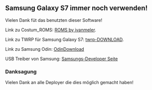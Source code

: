 ## Samsung Galaxy S7 immer noch verwenden!

Vielen Dank füt das benutzten dieser Software!

Link zu Costum_ROMS: [ROMS by ivanmeler](https://ivanmeler.github.io/devices/herolte.html).

Link zu TWRP für Samsung Galaxy S7: [twrp-DOWNLOAD](https://eu.dl.twrp.me/herolte/).

Link zu Samsung Odin: [OdinDownload](https://odindownload.com/download/#.YkheDC3P1D8)

USB Treiber von Samsung: [Samsungs-Developer Seite](https://developer.samsung.com/android-usb-driver)
### Danksagung

Vielen Dank an alle Deployer die dies möglich gemacht haben!

